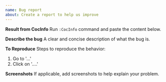 ```yaml
---
name: Bug report
about: Create a report to help us improve
---
```


**Result from CocInfo**
Run `:CocInfo` command and paste the content below.

**Describe the bug**
A clear and concise description of what the bug is.

**To Reproduce**
Steps to reproduce the behavior:

1. Go to '...'
2. Click on '....'

**Screenshots**
If applicable, add screenshots to help explain your problem.
